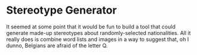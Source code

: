 # Stereotype Generator

It seemed at some point that it would be fun to build a tool that could generate
made-up stereotypes about randomly-selected nationalities. All it really does
is combine word lists and images in a way to suggest that, oh I dunno, Belgians
are afraid of the letter Q.

